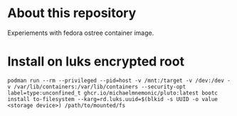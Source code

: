 # About this repository

Experiements with fedora ostree container image.

# Install on luks encrypted root

```
podman run --rm --privileged --pid=host -v /mnt:/target -v /dev:/dev -v /var/lib/containers:/var/lib/containers --security-opt label=type:unconfined_t ghcr.io/michaelmnemonic/pluto:latest bootc install to-filesystem --karg=rd.luks.uuid=$(blkid -s UUID -o value <storage device>) /path/to/mounted/fs
```